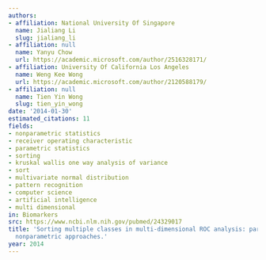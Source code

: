 ```yaml
---
authors:
- affiliation: National University Of Singapore
  name: Jialiang Li
  slug: jialiang_li
- affiliation: null
  name: Yanyu Chow
  url: https://academic.microsoft.com/author/2516328171/
- affiliation: University Of California Los Angeles
  name: Weng Kee Wong
  url: https://academic.microsoft.com/author/2120588179/
- affiliation: null
  name: Tien Yin Wong
  slug: tien_yin_wong
date: '2014-01-30'
estimated_citations: 11
fields:
- nonparametric statistics
- receiver operating characteristic
- parametric statistics
- sorting
- kruskal wallis one way analysis of variance
- sort
- multivariate normal distribution
- pattern recognition
- computer science
- artificial intelligence
- multi dimensional
in: Biomarkers
src: https://www.ncbi.nlm.nih.gov/pubmed/24329017
title: 'Sorting multiple classes in multi-dimensional ROC analysis: parametric and
  nonparametric approaches.'
year: 2014
---
```

